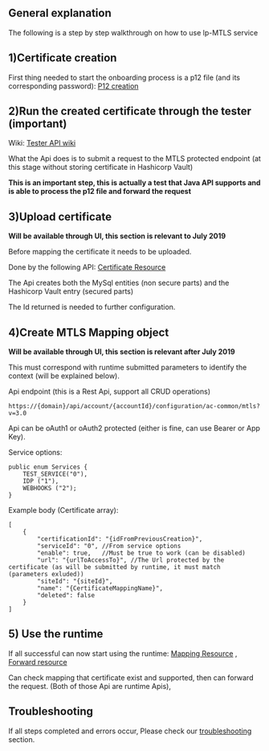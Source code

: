 ## General explanation
The following is a step by step walkthrough on how to use lp-MTLS service

## 1)Certificate creation
First thing needed to start the onboarding process is a p12 file (and its corresponding password):
[P12 creation](https://lpgithub.dev.lprnd.net/vault/lp-mtls-app/wiki/Support---TLS-Certificate-creation)

## 2)Run the created certificate through the tester (important)
Wiki: [Tester API wiki](https://lpgithub.dev.lprnd.net/vault/lp-mtls-app/wiki/P12-Testing-Resource)

What the Api does is to submit a request to the MTLS protected endpoint (at this stage without storing certificate in Hashicorp Vault)

**This is an important step, this is actually a test that Java API supports and is able to process the p12 file and forward the request**

## 3)Upload certificate 

**Will be available through UI, this section is relevant to July 2019**

Before mapping the certificate it needs to be uploaded.

Done by the following API: [Certificate Resource](https://lpgithub.dev.lprnd.net/vault/lp-mtls-app/wiki/MTLS-Certificate-Resource)

The Api creates both the MySql entities (non secure parts) and the Hashicorp Vault entry (secured parts)

The Id returned is needed to further configuration.

## 4)Create MTLS Mapping object
**Will be available through UI, this section is relevant after July 2019**

This must correspond with runtime submitted parameters to identify the context (will be explained below).

Api endpoint (this is a Rest Api, support all CRUD operations)
```
https://{domain}/api/account/{accountId}/configuration/ac-common/mtls?v=3.0
```
Api can be oAuth1 or oAuth2 protected (either is fine, can use Bearer or App Key).

Service options:
```
public enum Services {
    TEST_SERVICE("0"),
    IDP ("1"),
    WEBHOOKS ("2");
}
```

Example body (Certificate array):
```
[
    {
        "certificationId": "{idFromPreviousCreation}",
        "serviceId": "0", //From service options
        "enable": true,   //Must be true to work (can be disabled)
        "url": "{urlToAccessTo}", //The Url protected by the certificate (as will be submitted by runtime, it must match (parameters exluded))
        "siteId": "{siteId}",
        "name": "{CertificateMappingName}",
        "deleted": false
    }
]
```

## 5) Use the runtime

If all successful can now start using the runtime: [Mapping Resource](https://lpgithub.dev.lprnd.net/vault/lp-mtls-app/wiki/MTLS-Mapping-Endpoint) , [Forward resource](https://lpgithub.dev.lprnd.net/vault/lp-mtls-app/wiki/MTLS-Forwarding-Endpoint)

Can check mapping that certificate exist and supported, then can forward the request. (Both of those Api are runtime Apis),

## Troubleshooting
If all steps completed and errors occur, Please check our [troubleshooting](https://lpgithub.dev.lprnd.net/vault/lp-mtls-app/wiki/MTLS-Troubleshooting) section.


